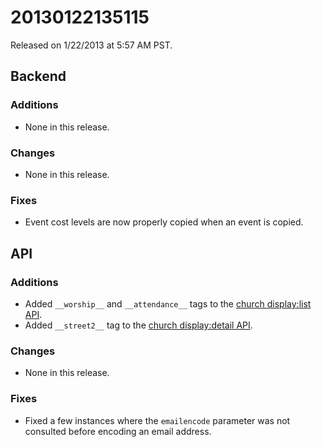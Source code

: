 20130122135115
==============

Released on 1/22/2013 at 5:57 AM PST.

## Backend

### Additions

*   None in this release.

### Changes

*   None in this release.

### Fixes

*   Event cost levels are now properly copied when an event is copied.

## API

### Additions

*   Added `__worship__` and `__attendance__` tags to the
    [church display:list API](http://developers.monkcms.com/article/churches-api/#list).
*   Added `__street2__` tag to the
    [church display:detail API](http://developers.monkcms.com/article/churches-api/#detail).

### Changes

*   None in this release.

### Fixes

*   Fixed a few instances where the `emailencode` parameter was not consulted
    before encoding an email address.
